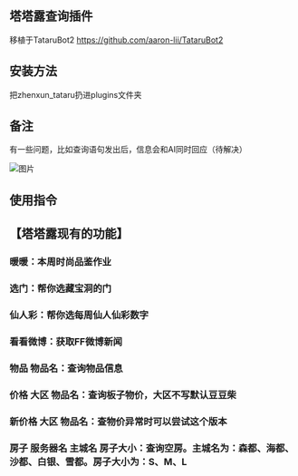 
## 塔塔露查询插件
移植于TataruBot2
https://github.com/aaron-lii/TataruBot2


## 安装方法

把zhenxun_tataru扔进plugins文件夹

## 备注

有一些问题，比如查询语句发出后，信息会和AI同时回应（待解决）

![图片](https://user-images.githubusercontent.com/72508741/186458863-bc112a91-d4b7-4f4c-9a9a-91da42d50882.png)

## 使用指令

## 【塔塔露现有的功能】
### 暖暖：本周时尚品鉴作业 
### 选门：帮你选藏宝洞的门 
### 仙人彩：帮你选每周仙人仙彩数字 
### 看看微博：获取FF微博新闻 
### 物品 物品名：查询物品信息 
### 价格 大区 物品名：查询板子物价，大区不写默认豆豆柴 
### 新价格 大区 物品名：查物价异常时可以尝试这个版本 
### 房子 服务器名 主城名 房子大小：查询空房。主城名为：森都、海都、沙都、白银、雪都。房子大小为：S、M、L 
